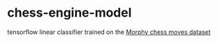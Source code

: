 # chess-engine-model
 
 tensorflow linear classifier trained on the [Morphy chess moves dataset](https://github.com/iAmEthanMai/chess-games-dataset/tree/main/Data/CSV_FISCHER)
 
